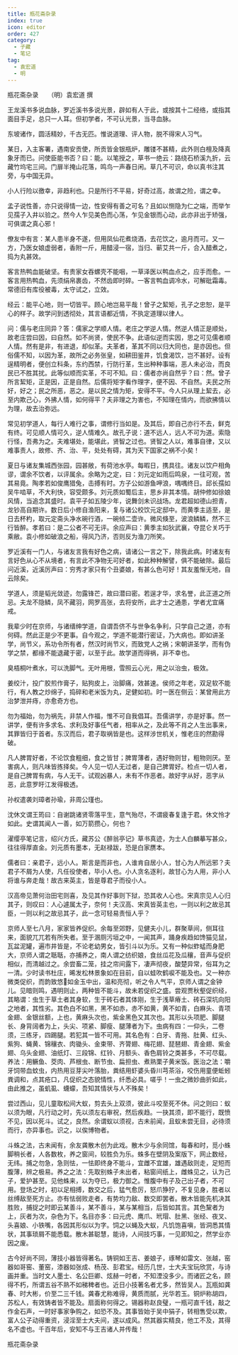 ```yaml
---
title: 瓶花斋杂录
index: true
icon: editor
order: 427
category:
  - 子藏
  - 笔记
tag:
  - 袁宏道
  - 明
---
```


瓶花斋杂录　　（明）袁宏道 撰  

王龙溪书多说血脉，罗近溪书多说光景，辟如有人于此，或按其十二经络，或指其面目手足，总只一人耳。但初学者，不可认光景，当寻血脉。  

东坡诸作，圆活精妙，千古无匹。惟说道理、评人物，脱不得宋人习气。  

某日，入主客署，遇南安贡使，所贡皆金银瓶炉，雕镂不甚精，此外则白檀及降真象牙而已。问使臣能书否？曰：能。以笔授之，草书一绝云：路绕石桥溪九折，云藏竹坞宅三间。门扉半掩山花落，鸣鸟一声春日闲。草几不可识，命以真书注其旁，与中国无异。  

小人行险以徼幸，非趋利也。只是所行不平易，好奇过高，故谓之险，谓之幸。  

孟子说性善，亦只说得情一边，性安得有善之可名？且如以恻隐为仁之端，而举乍见孺子入井以验之。然今人乍见美色而心荡，乍见金银而心动，此亦非出于矫强，可俱谓之真心邪！  

僚友中有言：某人患半身不遂，但用凤仙花煮烧酒，去花饮之，逾月而可。又一方，乃医女娘虚弱者，香附一斤，用醋浸一宿，当归、蕲艾共一斤，合入醋煮之，捣为丸甚效。  

客言热鸭血能破坚。有贵家女吞螺壳不能咽，一草泽医以鸭血点之，应手而愈。一客言用热鸭血，先须绢帛裹齿，不然齿即时碎。一客言鸭血调冷水，可解砒霜毒。常德旧有库役被毒，太守试之，立效。  

经云：能平心地，则一切皆平。顾心地岂易平哉！曾子之絜矩，孔子之忠恕，是平心的样子。故学问到透彻处，其言语都近情，不执定道理以律人。  

问：儒与老庄同异？答：儒家之学顺人情。老庄之学逆人情。然逆人情正是顺处，故老庄尝曰因，曰自然。如不尚贤，使民不争。此语似逆而实因，思之可见儒者顺人情。然有是非，有进退，却似革。夫革者，革其不同以归大同也，是亦因也。但俗儒不知，以因为革，故所之必务张皇，如耕田鉴井，饥食渴饮，岂不甚好。设有逞精明者，便创立科条，东约西禁，行防行革，生出种种事端，恶人未必治，而良民已不胜其扰。此等似顺而实革，不可不知。曰：儒者亦尚自然乎？曰：然。曾子所言絜矩，正是因，正是自然。后儒将矩字看作理字，便不因、不自然。夫民之所好，好之；民之所恶，恶之。是以民之情为矩，安得不平。今人只从理上絜去，必至内欺己心，外拂人情，如何得平？夫非理之为害也，不知理在情内，而欲拂情以为理，故去治弥远。  

常见初学道人，每行人难行之事，谓修行当如是。及其后，即自己亦行不去，鲜克有终。可见顺人情可久，逆人情难久。故孔子说：道不远人，远人不可为道。索隐行怪，吾弗为之。夫难堪处，能堪此，贤智之过也。贤智之人以，难事自律，又以难事责人，故修、齐、治、平，处处有碍，其为天下国家之祸不小矣！  

夏日与诸友集城西张园，园甚敞，有荷池水亭。每暇日，携具往。诸友以饮户相角谬，谓余不饮者，以评属余。余略为之定，曰：刘元定如雨后鸣泉，一往可观，苦其易竟。陶孝若如俊鹰猎兔，击搏有时。方子公如游鱼呷浪，喁喁终日。邱长孺如吴牛啮草，不大利快，容受颇多。刘元质如蜀后主，思乡非其本情。胡仲修如徐娘风情，当追念其盛时。袁平子如五陵少年，说舞剑未识战场。龙君超如德山担青，龙钞高自期许。数日后小修自渔阳来，复与诸公校饮元定邸中。而黄季主适至，是日去杯杓，取元定斋头净水碗行酒，一碗倾二壶许。微风倏至，波浪鳞鳞，然不三行皆醉。孝若曰：是二公者不可无评。余应声曰：黄季主如狄武襄，夺昆仑关巧于乘敝。袁小修如破浪之船，得风乃济，否则反为渔刀所笑。  

罗近溪有一门人，与诸友言我有好色之病，请诸公一言之下，除我此病。时诸友有言好色从心不从境者，有言此不净物无可好者，如此种种解譬，俱不能破除。最后问近溪，近溪厉声曰：穷秀才家只有个丑婆娘，有甚么色可好！其友羞惭无地，自云除矣。  

学道人，须是韬光敛迹，勿露锋芒，故曰潜曰密。若逞才华，求名誉，此正道之所忌。夫龙不隐鳞，凤不藏羽，网罗高张，去将安所，此才士之通患，学者尤宜痛戒。  

我辈少时在京师，与诸缙绅学道，自谓吾侪不与世争名争利，只学自己之道，亦有何碍。然此正是少不更事。自今观之，学道不能潜行密证，乃大病也。即如讲圣学，尚节义，系功令所有者，然汉时尚节义，而致党人之祸；宋朝讲圣学，而有伪学之禁，都缘不能退藏于密，以至于此。故学道而得祸，非不幸也。  

臭梧桐叶煮水，可以洗脚气。无叶用根，雪照云心光，用之以治虫，极效。  

姜绞汁，投广胶煎作膏子，贴狗皮上，治脚痛，效甚速。侯师之年老，双足软不能行，有人教之炒绵子，捣碎和老米饭为丸，足健如初。时一医在侧云：某曾用此方治梦泄并痔，亦愈奇方也。  

勿为福始，勿为祸先，非禁人作福，惟不可自我倡耳。吾儒讲学，亦是好事。然一讲学，便有许多求名、求利及好事任气者，相率从之，及此等不肖之人生出事来，其罪皆归于首者。东汉而后，君子取祸皆是也。这样涉世机关，惟老庄的然勘得破。  

凡人脾胃好者，不论饮食粗细，食之皆甘；脾胃薄者，遇好物则甘，粗物则厌。至害病人，则凡味皆拣择矣。今人见一切人无过者，是自己脾胃好。检点一切人者，是自己脾胃有病，与人无干。试观凶暴人，未有不作恶者。故好字从好，恶字从恶，此意罗旴江发得极透。  

孙权遣袭刘璋者孙瑜，非周公瑾也。  

沈休文谓王筠曰：自谢跳诸贤零落平生，意气殆尽，不谓疲春复逢于君。休文怜才如此。史谓其闻人一善，如万箭攒心，何也？  

濯缨亭笔记言，绍兴方氏，藏苏公《醉翁亭记》草书真迹，为士人白麟摹写甚众，往往得厚直金。刘元质有墨本，无赵禄跋，恐是白家赝本。  

儒者曰：亲君子，远小人。斯言是而非也，人谁肯自居小人，甘心为人所远邪？夫君子不屑为人使，凡任役使者，毕小人也。小人贪名逐利，故甘心为人用，非小人将谁与奔走哉！故古来英主，皆是尊君子而役小人。  

汉高帝见萧何治田宅则喜，及见其作好事则下狱，恐其收人心也。宋真宗见人心归其子，则叹曰：人心遽属太子，奈何！夫汉高、宋真皆英主也，一则以利之故忌其臣，一则以利之故忌其子，此一念可轻易责恒人乎？  

京师人至七八月，家家皆养促织。余每至郊野，见健夫小儿，群聚草间，侧耳往来，面貌兀兀若有所失者。至于溷厕污垣之中，一闻其声，踊身疾趋如馋猫见鼠，瓦盆泥罐，遍市井皆是，不论老幼男女，皆引斗以为乐。又有一种似蚱蜢而身肥大，京师人谓之聒聒，亦捕养之，南人谓之纺织娘，食丝瓜花及瓜穰，音声与促织相似，而清越过之。余尝畜二笼，挂之帘间露下，凄声彻夜，酸楚异常，俗耳为之一清。少时读书杜庄，晞发松林景象如在目前，自以蛙吹鹤唳不能及也。又一种亦微类促织，而韵致悠如金玉中出，温和亮彻，听之令人气平，京师人谓之金钟儿。见暗则鸣，遇明则止，两种皆不能斗，故未若促织之盛。尝观贾秋壑促织经，其略谓：虫生于草土者其身软，生于砖石者其体刚，生于浅草瘠土、砖石深坑向阳之地者，其性劣。其色白不如黑，黑不如赤，赤不如黄，黄不如青，白麻头、青项金翅、金银丝额，上也，黄麻头次也，紫金黑色又其次也。其形以头项肥、脚腿长、身背阔者为上，头尖、项紧、脚瘦、腿薄者为下。虫病有四：一仰头，二卷须，三练牙，四踢腿。若犯其一皆不可用。其名色有：白牙、青拖、肚黄、红头、紫狗、蝇黄、锦穰衣、肉锄头、金束带、齐膂翅、梅花翅、琵琶翅、青金翅、紫金翅、乌头金翅、油纸灯、三段锦、红铃、月额头、香色肩铃之类甚多，不可尽载。养法：用鳜鱼、茭肉、芦根虫、断节虫、扁担虫、煮熟栗子黄米饭。医治之法：嚼牙饲带血蚊虫，内热用豆芽尖叶落胎，粪结用虾婆头昏川芎茶浴，咬伤用童便蚯蚓粪调和，点其疮口，凡促织之态貌情性，纤悉必具。嗟乎！一虫之微妙曲折如此，由此推之，虽虮虱、蠛蠓，吾知其情状与人不殊矣！  

尝过西山，见儿童取松间大蚁，剪去头上双须，彼此斗咬至死不休。问之则曰：蚁以须为眼，凡行动之时，先以须左右审祝，然后疾趋。一抉其须，即不能行，既愤不见，因以死斗。试之，良然。余谓蚁以须视，古未前闻，且蚁未尝无目，必待须而行，亦异事也。识之，以俟博物者。  

斗蛛之法，古未闻有，余友龚散木创为此戏。散木少与余同馆，每春和时，觅小蛛脚稍长者，人各数枚，养之窗间，较胜负为乐。蛛多在壁阴及案版下，网止数经，无纬。捕之勿急，急则怯，一怯即终身不能斗，宜雌不宜雄，雄遇敌则走，足短而腹薄，辨之极易。养之之法：先取别蛛子未出者，粘窗间纸上，雌蛛见之，认为己子，爱护甚至。见他蛛来，以为夺已，极力御之。惟腹中有子及己出子者，不可用。登场之时，初以足相搏，数交之后，猛气愈厉，怒爪狰狞，不复见身，胜者以丝缚敌至死方止。亦有怯弱败走者，有势均力敌、数交即罢者。散木皆能先机决其胜败，捕捉之时即云某善斗，某不善斗，某与某相当，后皆如其言。其色黧者为上，灰者为次，杂色为下。名目亦多：曰元虎、鹰爪、玳瑁、肚黑、张经、夜叉、头喜娘、小铁嘴，各因其形似以为字。饲之以蝇及大蚁，凡饥饱喜嗔，皆洞悉其情状，其事琐屑不能悉载。散木甚聪慧，能诗，人间技巧事，一见即知之，然学业亦因之废。  

古今好尚不同，薄技小器皆得著名。铸铜如王吉、姜娘子，琢琴如雷文、张越，窑器如哥窑、董窑，漆器如张成、杨茂、彭君宝。经历几世，士大夫宝玩欣赏，与诗画并重。当时文人墨士、名公巨卿、炫赫一时者，不知湮没多少。而诸匠之名，顾得不朽，所谓五谷不熟不如稊稗者也。近日小技著名者尤多，然皆吴人。瓦瓶如龚春、时大彬，价至二三千钱。龚春尤称难得，黄质而腻，光华若玉。铜炉称胡四，苏松人，有效铸者皆不能及。扇面称何得之。锡器称赵良璧，一瓶可直千钱，敲之作金石声，一时好事家争购之，如恐不及。其事皆始于吴中狷子，转相售受以欺，富人公子动得重资，浸淫至士大夫间，遂以成风。然其器实精良，他工不及，其得名不虚也。千百年后，安知不与王吉诸人并传哉！  

瓶花斋杂录  
